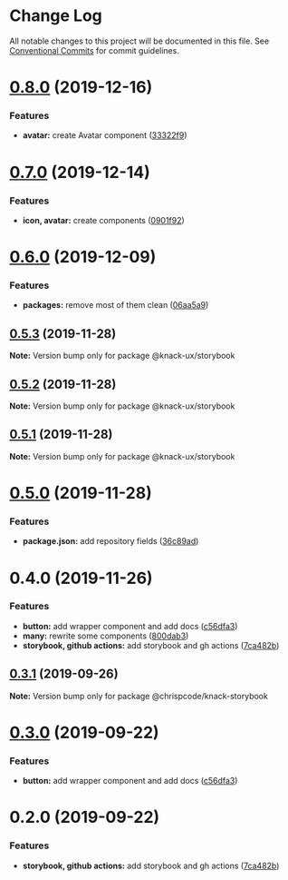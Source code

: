 # Change Log

All notable changes to this project will be documented in this file.
See [Conventional Commits](https://conventionalcommits.org) for commit guidelines.

# [0.8.0](https://github.com/knack-ux/knack-ux/compare/@knack-ux/storybook@0.7.0...@knack-ux/storybook@0.8.0) (2019-12-16)


### Features

* **avatar:** create Avatar component ([33322f9](https://github.com/knack-ux/knack-ux/commit/33322f9))





# [0.7.0](https://github.com/knack-ux/knack-ux/compare/@knack-ux/storybook@0.6.0...@knack-ux/storybook@0.7.0) (2019-12-14)


### Features

* **icon, avatar:** create components ([0901f92](https://github.com/knack-ux/knack-ux/commit/0901f92))





# [0.6.0](https://github.com/knack-ux/knack-ux/compare/@knack-ux/storybook@0.5.3...@knack-ux/storybook@0.6.0) (2019-12-09)


### Features

* **packages:** remove most of them clean ([06aa5a9](https://github.com/knack-ux/knack-ux/commit/06aa5a9))





## [0.5.3](https://github.com/knack-ux/knack-ux/compare/@knack-ux/storybook@0.5.2...@knack-ux/storybook@0.5.3) (2019-11-28)

**Note:** Version bump only for package @knack-ux/storybook





## [0.5.2](https://github.com/knack-ux/knack-ux/compare/@knack-ux/storybook@0.5.1...@knack-ux/storybook@0.5.2) (2019-11-28)

**Note:** Version bump only for package @knack-ux/storybook





## [0.5.1](https://github.com/knack-ux/knack-ux/compare/@knack-ux/storybook@0.5.0...@knack-ux/storybook@0.5.1) (2019-11-28)

**Note:** Version bump only for package @knack-ux/storybook





# [0.5.0](https://github.com/knack-ux/knack-ux/compare/@knack-ux/storybook@0.4.0...@knack-ux/storybook@0.5.0) (2019-11-28)


### Features

* **package.json:** add repository fields ([36c89ad](https://github.com/knack-ux/knack-ux/commit/36c89ad))





# 0.4.0 (2019-11-26)


### Features

* **button:** add wrapper component and add docs ([c56dfa3](https://github.com/chrispcode/knack/commit/c56dfa3))
* **many:** rewrite some components ([800dab3](https://github.com/chrispcode/knack/commit/800dab3))
* **storybook, github actions:** add storybook and gh actions ([7ca482b](https://github.com/chrispcode/knack/commit/7ca482b))





## [0.3.1](https://github.com/chrispcode/knack/compare/@chrispcode/knack-storybook@0.3.0...@chrispcode/knack-storybook@0.3.1) (2019-09-26)

**Note:** Version bump only for package @chrispcode/knack-storybook





# [0.3.0](https://github.com/chrispcode/knack/compare/@chrispcode/knack-storybook@0.2.0...@chrispcode/knack-storybook@0.3.0) (2019-09-22)


### Features

* **button:** add wrapper component and add docs ([c56dfa3](https://github.com/chrispcode/knack/commit/c56dfa3))





# 0.2.0 (2019-09-22)


### Features

* **storybook, github actions:** add storybook and gh actions ([7ca482b](https://github.com/chrispcode/knack/commit/7ca482b))
